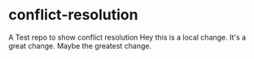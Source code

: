 # conflict-resolution
A Test repo to show conflict resolution
Hey this is a local change. It's a great change. Maybe the greatest change.